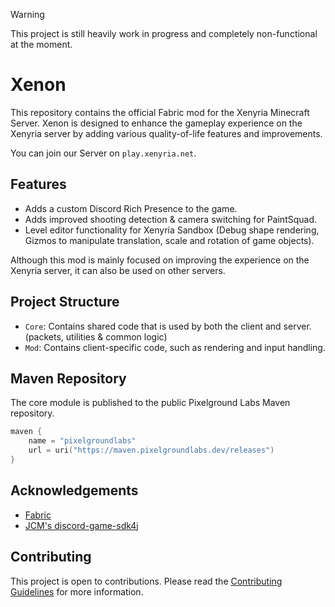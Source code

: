 > [!WARNING]
> This project is still heavily work in progress and completely non-functional at the moment.

# Xenon

This repository contains the official Fabric mod for the Xenyria Minecraft Server.
Xenon is designed to enhance the gameplay experience on the Xenyria server by adding various quality-of-life features and improvements.

You can join our Server on `play.xenyria.net`.

## Features

- Adds a custom Discord Rich Presence to the game.
- Adds improved shooting detection & camera switching for PaintSquad.
- Level editor functionality for Xenyria Sandbox (Debug shape rendering, Gizmos to manipulate translation, scale and rotation of game objects).

Although this mod is mainly focused on improving the experience on the Xenyria server, it can also be used on other servers.

## Project Structure

- `Core`: Contains shared code that is used by both the client and server. (packets, utilities & common logic)
- `Mod`: Contains client-specific code, such as rendering and input handling.

## Maven Repository

The core module is published to the public Pixelground Labs Maven repository.

```kotlin
maven {
    name = "pixelgroundlabs"
    url = uri("https://maven.pixelgroundlabs.dev/releases")
}
```

## Acknowledgements

- [Fabric](https://fabricmc.net/)
- [JCM's discord-game-sdk4j](https://github.com/JnCrMx/discord-game-sdk4j)

## Contributing

This project is open to contributions. Please read the [Contributing Guidelines](CONTRIBUTING.md) for more information.